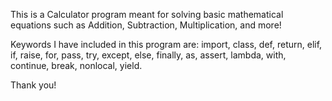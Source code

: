 This is a Calculator program meant for solving basic mathematical equations such as Addition, Subtraction, Multiplication, and more! 

Keywords I have included in this program are:
import, class, def, return, elif, if, raise, for, pass, try, except, else, finally, as, assert, lambda, with, continue, break, nonlocal, yield.

Thank you!
